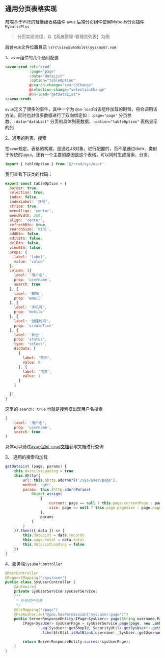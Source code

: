 ## 通用分页表格实现

前端基于VUE的轻量级表格插件 `avue`
后端分页组件使用Mybatis分页插件 `MybatisPlus`



> 分页实现流程，以【系统管理-管理员列表】为例

后台vue文件位置目录 `\src\views\modules\sys\user.vue` 

1、`avue`组件的几个通用配置

```html
<avue-crud ref="crud"
           :page="page"
           :data="dataList"
           :option="tableOption"
           @search-change="searchChange"
           @selection-change="selectionChange"
           @on-load="getDataList">
</avue-crud>
```

`avue`定义了很多的事件，其中一个为 `@on-load`当该组件加载的时候，将会调用该方法。同时也对很多数据进行了双向绑定如：`:page="page"` 分页参数、`:data="dataList"` 分页的具体列表数据、`:option="tableOption"` 表格显示的列



2、通用的列表、搜索

在`avue`规定，表格的构建，是通过JS对象，进行配置的，而不是通过dom，类似于传统的layui，还有一个主要的原因是这个表格，可以同时生成搜索、分页。

```javascript
import { tableOption } from '@/crud/sys/user'
```



我们查看下该类的代码：

```javascript
export const tableOption = {
  border: true,
  selection: true,
  index: false,
  indexLabel: '序号',
  stripe: true,
  menuAlign: 'center',
  menuWidth: 350,
  align: 'center',
  refreshBtn: true,
  searchSize: 'mini',
  addBtn: false,
  editBtn: false,
  delBtn: false,
  viewBtn: false,
  props: {
    label: 'label',
    value: 'value'
  },
  column: [{
    label: '用户名',
    prop: 'username',
    search: true
  }, {
    label: '邮箱',
    prop: 'email'
  }, {
    label: '手机号',
    prop: 'mobile'
  }, {
    label: '创建时间',
    prop: 'createTime'
  }, {
    label: '状态',
    prop: 'status',
    type: 'select',
    dicData: [
      {
        label: '禁用',
        value: 0
      }, {
        label: '正常',
        value: 1
      }
    ]

  }]
}
```

这里的 `search: true` 也就是搜索框出现用户名搜索

```javascript
{
    label: '用户名',
    prop: 'username',
    search: true
}
```

具体可以通过[avue官网-crud文档](https://avuejs.com/doc/crud/crud-doc)获取文档进行查询



3、 通用的搜索和加载

```javascript
getDataList (page, params) {
    this.dataListLoading = true
    this.$http({
        url: this.$http.adornUrl('/sys/user/page'),
        method: 'get',
        params: this.$http.adornParams(
            Object.assign(
                {
                    current: page == null ? this.page.currentPage : page.currentPage,
                    size: page == null ? this.page.pageSize : page.pageSize
                },
                params
            )
        )
    }).then(({ data }) => {
        this.dataList = data.records
        this.page.total = data.total
        this.dataListLoading = false
    })
}
```



4、服务端`SysUserController` 

```java
@RestController
@RequestMapping("/sys/user")
public class SysUserController {
	@Autowired
	private SysUserService sysUserService;
	/**
	 * 所有用户列表
	 */
	@GetMapping("/page")
	@PreAuthorize("@pms.hasPermission('sys:user:page')")
	public ServerResponseEntity<IPage<SysUser>> page(String username,PageParam<SysUser> page){
		IPage<SysUser> sysUserPage = sysUserService.page(page, new LambdaQueryWrapper<SysUser>()
				.eq(SysUser::getShopId, SecurityUtils.getSysUser().getShopId())
				.like(StrUtil.isNotBlank(username), SysUser::getUsername, username));

		return ServerResponseEntity.success(sysUserPage);
	}
}
```
